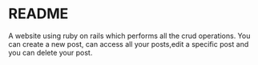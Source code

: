 # README

A website using ruby on rails which performs all the crud operations. You can create a new post, can access all your posts,edit a specific post and you can delete your post.
